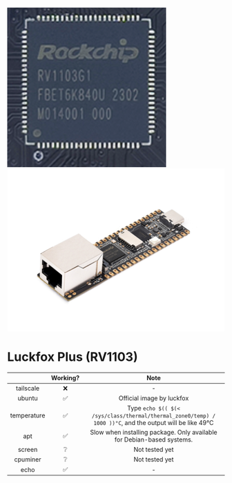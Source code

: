 ![RV1103](https://raw.githubusercontent.com/LessPlum3393/Luckfox-Plus/refs/heads/main/rv1103.png)
![Luckfox Plus](https://raw.githubusercontent.com/LessPlum3393/Luckfox-Plus/refs/heads/main/Luckfox-Pico-Plus-1-1600x1200.jpg)
# Luckfox Plus (RV1103)
|                    | Working?                 | Note                                                                                    |
| :----------------: | :-----------------------: | :-------------------------------------------------------------------------------------: |
| tailscale          | ❌                       | -                                                                                       |
| ubuntu             | ✅                        | Official image by luckfox                                                               |
| temperature        | ✅                      | Type ``echo $(( $(< /sys/class/thermal/thermal_zone0/temp) / 1000 ))°C``, and the output will be like 49°C |
| apt                | ✅                      | Slow when installing package. Only available for Debian-based systems.                   |
| screen             | ❔                       | Not tested yet |
| cpuminer        | ❔                       | Not tested yet |
| echo             | ✅                       | - |
